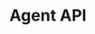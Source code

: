 ---
title: "Agent API"
type: "api-reference"
version: "0.2"
dev_preview: false
desc: "Interact with customers by joining the messaging protocol as an agent."
color: "#ee5201"
---
